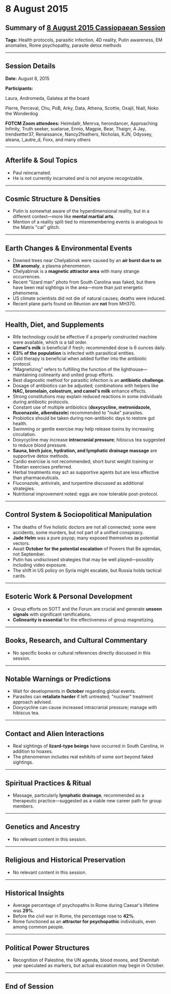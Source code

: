 # 8 August 2015

## Summary of [8 August 2015 Cassiopaean Session](https://cassiopaea.org/forum/threads/session-8-august-2015.39242/#post-594309)

**Tags:** Health protocols, parasitic infection, 4D reality, Putin awareness, EM anomalies, Rome psychopathy, parasite detox methods

---

## Session Details

**Date:** August 8, 2015

**Participants:**

Laura, Andromeda, Galatea at the board

Pierre, Perceval, Chu, PoB, Arky, Data, Athena, Scottie, Oxajil, Niall, Noko the Wonderdog

**FOTCM Zoom attendees:** Heimdallr, Menrva, herondancer, Approaching Infinity, Truth seeker, suelarue, Ennio, Magpie, Bear, Thaigrr, A Jay, trendsetter37, Renaissance, Nancy2feathers, Nicholas, KJN, Odyssey, aleana, l_autre_d, Foxx, and many others

---

## Afterlife & Soul Topics

- Paul reincarnated.
- He is not currently incarnated and is not anyone recognizable.

---

## Cosmic Structure & Densities

- Putin is somewhat aware of the hyperdimensional reality, but in a different context—more like **mental martial arts**.
- Mention of a reality split tied to misremembering events is analogous to the Matrix "cat" glitch.

---

## Earth Changes & Environmental Events

- Downed trees near Chelyabinsk were caused by an **air burst due to an EM anomaly**, a plasma phenomenon.
- Chelyabinsk is a **magnetic attractor area** with many strange occurrences.
- Recent "lizard man" photo from South Carolina was faked, but there have been real sightings in the area—more than just energetic phenomena.
- US climate scientists did not die of natural causes; deaths were induced.
- Recent plane parts found on Réunion are **not** from MH370.

---

## Health, Diet, and Supplements

- Rife technology could be effective if a properly constructed machine were available, which is a tall order.
- **Camel's milk** is beneficial if fresh; recommended dose is 6 ounces daily.
- **63% of the population** is infected with parasitical entities.
- Cold therapy is beneficial when added further into the antibiotic protocol.
- "Magnetizing" refers to fulfilling the function of the lighthouse—maintaining colinearity and united group efforts.
- Best diagnostic method for parasitic infection is an **antibiotic challenge**.
- Dosage of antibiotics can be adjusted; combinations with helpers like **NAC, bromelain, colostrum, and camel's milk** enhance effects.
- Strong constitutions may explain reduced reactions in some individuals during antibiotic protocols.
- Constant use of multiple antibiotics (**doxycycline, metronidazole, fluconazole, albendazole**) recommended to "nuke" parasites.
- Probiotics should be taken during non-antibiotic days to restore gut health.
- Swimming or gentle exercise may help release toxins by increasing circulation.
- Doxycycline may increase **intracranial pressure**; hibiscus tea suggested to reduce blood pressure.
- **Sauna, birch juice, hydration, and lymphatic drainage massage** are supportive detox methods.
- Cardio exercise is not recommended; short burst weight training or Tibetan exercises preferred.
- Herbal treatments may act as supportive agents but are less effective than pharmaceuticals.
- Fluconazole, antivirals, and turpentine discussed as additional strategies.
- Nutritional improvement noted: eggs are now tolerable post-protocol.

---

## Control System & Sociopolitical Manipulation

- The deaths of five holistic doctors are not all connected; some were accidents, some murders, but not part of a unified conspiracy.
- **Jade Helm** was a pure psyop; many exposed themselves as potential vectors.
- Await **October for the potential escalation** of Powers that Be agendas, not September.
- Putin has undisclosed strategies that may be well played—possibly including video exposure.
- The shift in US policy on Syria might escalate, but Russia holds tactical cards.

---

## Esoteric Work & Personal Development

- Group efforts on SOTT and the Forum are crucial and generate **unseen signals** with significant ramifications.
- **Colinearity is essential** for the effectiveness of group magnetizing.

---

## Books, Research, and Cultural Commentary

- No specific books or cultural references directly discussed in this session.

---

## Notable Warnings or Predictions

- Wait for developments in **October** regarding global events.
- Parasites can **retaliate harder** if left untreated; "nuclear" treatment approach advised.
- Doxycycline can cause increased intracranial pressure; manage with hibiscus tea.

---

## Contact and Alien Interactions

- Real sightings of **lizard-type beings** have occurred in South Carolina, in addition to hoaxes.
- The phenomenon includes real exhibits of some sort beyond faked sightings.

---

## Spiritual Practices & Ritual

- Massage, particularly **lymphatic drainage**, recommended as a therapeutic practice—suggested as a viable new career path for group members.

---

## Genetics and Ancestry

- No relevant content in this session.

---

## Religious and Historical Preservation

- No relevant content in this session.

---

## Historical Insights

- Average percentage of psychopaths in Rome during Caesar's lifetime was **29%**.
- Before the civil war in Rome, the percentage rose to **42%**.
- Rome functioned as an **attractor for psychopathic** individuals, even among common people.

---

## Political Power Structures

- Recognition of Palestine, the UN agenda, blood moons, and Shemitah year speculated as markers, but actual escalation may begin in October.

---

## End of Session
